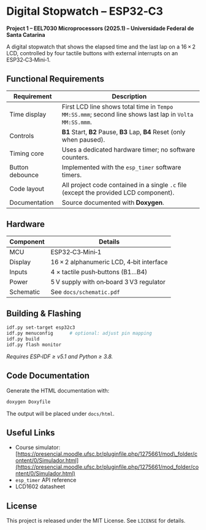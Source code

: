 # Digital Stopwatch – ESP32‑C3

**Project 1 – EEL7030 Microprocessors (2025.1) – Universidade Federal de Santa Catarina**

A digital stopwatch that shows the elapsed time and the last lap on a 16 × 2 LCD, controlled by four tactile buttons with external interrupts on an ESP32‑C3‑Mini‑1.

## Functional Requirements

| Requirement     | Description                                                                                            |
| --------------- | ------------------------------------------------------------------------------------------------------ |
| Time display    | First LCD line shows total time in `Tempo MM:SS.mmm`; second line shows last lap in `Volta MM:SS.mmm`. |
| Controls        | **B1** Start, **B2** Pause, **B3** Lap, **B4** Reset (only when paused).                               |
| Timing core     | Uses a dedicated hardware timer; no software counters.                                                 |
| Button debounce | Implemented with the `esp_timer` software timers.                                                      |
| Code layout     | All project code contained in a single `.c` file (except the provided LCD component).                  |
| Documentation   | Source documented with **Doxygen**.                                                                    |

## Hardware

| Component | Details                                  |
| --------- | ---------------------------------------- |
| MCU       | ESP32‑C3‑Mini‑1                          |
| Display   | 16 × 2 alphanumeric LCD, 4‑bit interface |
| Inputs    | 4 × tactile push‑buttons (B1…B4)         |
| Power     | 5 V supply with on‑board 3 V3 regulator  |
| Schematic | See `docs/schematic.pdf`                 |

## Building & Flashing

```bash
idf.py set-target esp32c3
idf.py menuconfig      # optional: adjust pin mapping
idf.py build
idf.py flash monitor
```

*Requires ESP‑IDF ≥ v5.1 and Python ≥ 3.8.*

## Code Documentation

Generate the HTML documentation with:

```bash
doxygen Doxyfile
```

The output will be placed under `docs/html`.

## Useful Links

* Course simulator: [https://presencial.moodle.ufsc.br/pluginfile.php/1275661/mod\_folder/content/0/Simulador.html](https://presencial.moodle.ufsc.br/pluginfile.php/1275661/mod_folder/content/0/Simulador.html)
* `esp_timer` API reference
* LCD1602 datasheet

## License

This project is released under the MIT License. See `LICENSE` for details.

